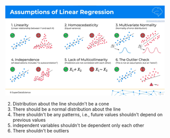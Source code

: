 ![](Pasted%20image%2020231024021319.png)

2. Distribution about the line shouldn't be a cone
3. There should be a normal distribution about the line
4. There shouldn't be any patterns, i.e., future values shouldn't depend on previous values
5. independent variables shouldn't be dependent only each other
6. There shouldn't be outliers